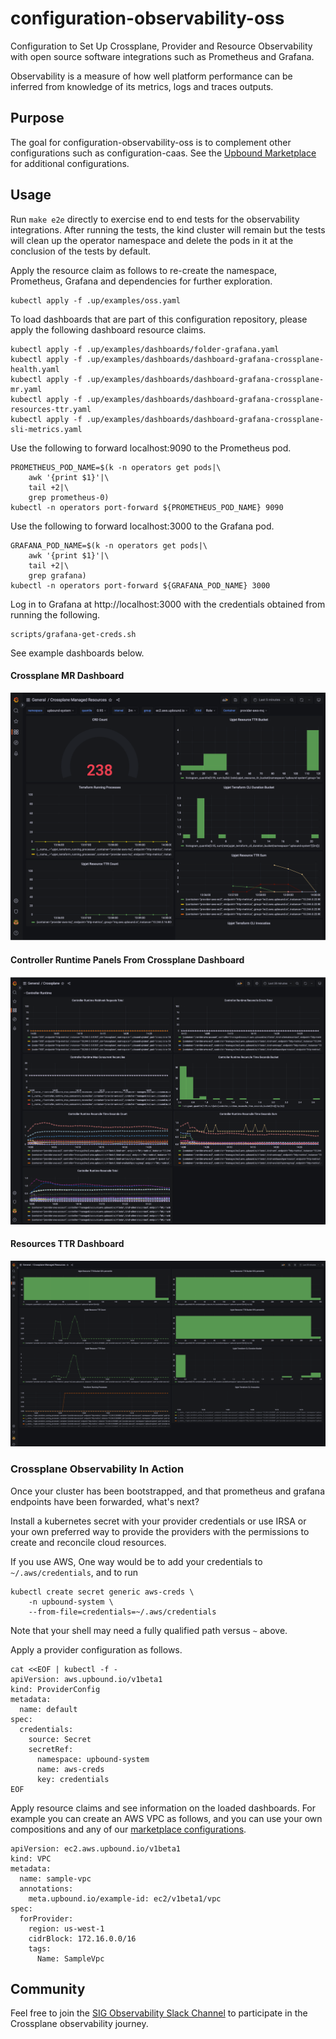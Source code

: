 # configuration-observability-oss
Configuration to Set Up Crossplane, Provider and Resource Observability
with open source software integrations such as Prometheus and Grafana.

Observability is a measure of how well platform performance can be inferred
from knowledge of its metrics, logs and traces outputs.

## Purpose
The goal for configuration-observability-oss is to complement
other configurations such as configuration-caas. See the
[Upbound Marketplace](https://marketplace.upbound.io/) for
additional configurations.

## Usage
Run `make e2e` directly to exercise end to end tests
for the observability integrations. After running the
tests, the kind cluster will remain but the tests will
clean up the operator namespace and delete the pods in it
at the conclusion of the tests by default.

Apply the resource claim as follows to re-create
the namespace, Prometheus, Grafana and dependencies for further
exploration.
```
kubectl apply -f .up/examples/oss.yaml
```

To load dashboards that are part of this configuration repository,
please apply the following dashboard resource claims.
```
kubectl apply -f .up/examples/dashboards/folder-grafana.yaml
kubectl apply -f .up/examples/dashboards/dashboard-grafana-crossplane-health.yaml
kubectl apply -f .up/examples/dashboards/dashboard-grafana-crossplane-mr.yaml
kubectl apply -f .up/examples/dashboards/dashboard-grafana-crossplane-resources-ttr.yaml
kubectl apply -f .up/examples/dashboards/dashboard-grafana-crossplane-sli-metrics.yaml
```

Use the following to forward localhost:9090 to the Prometheus pod.
```
PROMETHEUS_POD_NAME=$(k -n operators get pods|\
    awk '{print $1}'|\
    tail +2|\
    grep prometheus-0)
kubectl -n operators port-forward ${PROMETHEUS_POD_NAME} 9090
```

Use the following to forward localhost:3000 to the Grafana pod.
```
GRAFANA_POD_NAME=$(k -n operators get pods|\
    awk '{print $1}'|\
    tail +2|\
    grep grafana)
kubectl -n operators port-forward ${GRAFANA_POD_NAME} 3000
```

Log in to Grafana at http://localhost:3000 with the credentials
obtained from running the following.
```
scripts/grafana-get-creds.sh
```

See example dashboards below.

#### Crossplane MR Dashboard
![Crossplane MR Dashboard](.up/docs/media/crossplane-mr-dashboard.png)

#### Controller Runtime Panels From Crossplane Dashboard
![Controller Runtime Panels From Crossplane Dashboar](.up/docs/media/crossplane-controller-runtime-panels.png)

#### Resources TTR Dashboard
![Resources TTR Dashboard](.up/docs/media/resoures-ttr-dashboard.png)

### Crossplane Observability In Action
Once your cluster has been bootstrapped, and that prometheus and grafana
endpoints have been forwarded, what's next?

Install a kubernetes secret with your provider credentials or use IRSA or
your own preferred way to provide the providers with the permissions to
create and reconcile cloud resources.

If you use AWS, One way would be to add your credentials to
`~/.aws/credentials`, and to run
```
kubectl create secret generic aws-creds \
    -n upbound-system \
    --from-file=credentials=~/.aws/credentials
```
Note that your shell may need a fully qualified path versus `~` above.

Apply a provider configuration as follows.
```
cat <<EOF | kubectl -f -
apiVersion: aws.upbound.io/v1beta1
kind: ProviderConfig
metadata:
  name: default
spec:
  credentials:
    source: Secret
    secretRef:
      namespace: upbound-system
      name: aws-creds
      key: credentials
EOF
```

Apply resource claims and see information on the
loaded dashboards. For example you can create an AWS VPC as follows, and
you can use your own compositions and any of our
[marketplace configurations](https://marketplace.upbound.io/configurations).

```
apiVersion: ec2.aws.upbound.io/v1beta1
kind: VPC
metadata:
  name: sample-vpc
  annotations:
    meta.upbound.io/example-id: ec2/v1beta1/vpc
spec:
  forProvider:
    region: us-west-1
    cidrBlock: 172.16.0.0/16
    tags:
      Name: SampleVpc
```

## Community
Feel free to join the [SIG Observability Slack Channel](https://crossplane.slack.com/archives/C061GNH3LA0)
to participate in the Crossplane observability journey.
